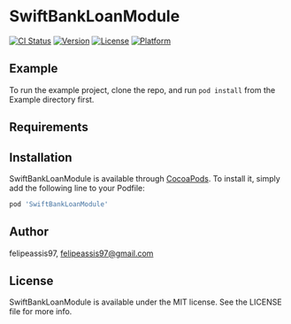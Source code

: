 # SwiftBankLoanModule

[![CI Status](https://img.shields.io/travis/felipeassis97/SwiftBankLoanModule.svg?style=flat)](https://travis-ci.org/felipeassis97/SwiftBankLoanModule)
[![Version](https://img.shields.io/cocoapods/v/SwiftBankLoanModule.svg?style=flat)](https://cocoapods.org/pods/SwiftBankLoanModule)
[![License](https://img.shields.io/cocoapods/l/SwiftBankLoanModule.svg?style=flat)](https://cocoapods.org/pods/SwiftBankLoanModule)
[![Platform](https://img.shields.io/cocoapods/p/SwiftBankLoanModule.svg?style=flat)](https://cocoapods.org/pods/SwiftBankLoanModule)

## Example

To run the example project, clone the repo, and run `pod install` from the Example directory first.

## Requirements

## Installation

SwiftBankLoanModule is available through [CocoaPods](https://cocoapods.org). To install
it, simply add the following line to your Podfile:

```ruby
pod 'SwiftBankLoanModule'
```

## Author

felipeassis97, felipeassis97@gmail.com

## License

SwiftBankLoanModule is available under the MIT license. See the LICENSE file for more info.

